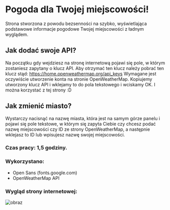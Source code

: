 # Pogoda dla Twojej miejscowości!
Strona stworzona z powodu bezsenności na szybko, wyświetlająca podstawowe informacje pogodowe Twojej miejscowości z ładnym wyglądem.

## Jak dodać swoje API? 
Na początku gdy wejdziesz na stronę internetową pojawi się pole, w którym zostaniesz zapytany o klucz API. Aby otrzymać ten klucz należy pobrać ten klucz stąd: https://home.openweathermap.org/api_keys Wymagane jest oczywiście utworzenie konta na stronie OpenWeatherMap. Kopiujemy utworzony klucz API i wklejamy to do pola tekstowego i wciskamy OK. I można korzystać z tej strony :D

## Jak zmienić miasto?
Wystarczy nacisnąć na nazwę miasta, która jest na samym górze panelu i pojawi się pole tekstowe, w którym się zapyta Ciebie czy chcesz podać nazwę miejscowości czy ID ze strony OpenWeatherMap, a następnie wklejasz to ID lub wpisujesz nazwę swojej miejscowości.

### Czas pracy: 1,5 godziny. 
### Wykorzystano:
- Open Sans (fonts.google.com)
- OpenWeatherMap API

### Wygląd strony internetowej:
![obraz](https://github.com/KrzysiekSiemv/weatherinfo/assets/24720775/708e2004-540b-4506-910d-ae1286493038)

